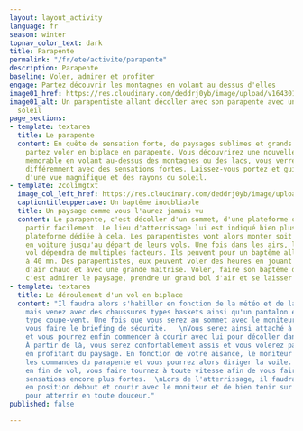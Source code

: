 ```yaml
---
layout: layout_activity
language: fr
season: winter
topnav_color_text: dark
title: Parapente
permalink: "/fr/ete/activite/parapente"
description: Parapente
baseline: Voler, admirer et profiter
engage: Partez découvrir les montagnes en volant au dessus d'elles
image01_href: https://res.cloudinary.com/deddrj0yb/image/upload/v1643010436/website/summer/juliette-g-bmBLu_oAEj8-unsplash_ozjgu4.jpg
image01_alt: Un parapentiste allant décoller avec son parapente avec un coucher de
  soleil
page_sections:
- template: textarea
  title: Le parapente
  content: En quête de sensation forte, de paysages sublimes et grands panoramas,
    partez voler en biplace en parapente. Vous découvrirez une nouvelle expérience
    mémorable en volant au-dessus des montagnes ou des lacs, vous verrez le paysage
    différemment avec des sensations fortes. Laissez-vous portez et guider en profitant
    d'une vue magnifique et des rayons du soleil.
- template: 2colimgtxt
  image_col_left_href: https://res.cloudinary.com/deddrj0yb/image/upload/v1643010435/website/summer/juliette-g-jX61Kll0Q5g-unsplash_1_pjksgv.jpg
  captiontitleuppercase: Un baptême inoubliable
  title: Un paysage comme vous l'aurez jamais vu
  content: Le parapente, c'est décoller d'un sommet, d'une plateforme qui permet de
    partir facilement. Le lieu d'atterrissage lui est indiqué bien plus bas sur une
    plateforme dédiée à cela. Les parapentistes vont alors monter soit à pied, soit
    en voiture jusqu'au départ de leurs vols. Une fois dans les airs, le temps de
    vol dépendra de multiples facteurs. Ils peuvent pour un baptême aller de 10 mn
    à 40 mn. Des parapentistes, eux peuvent voler des heures en jouant avec les courants
    d'air chaud et avec une grande maitrise. Voler, faire son baptême de parapente,
    c'est admirer le paysage, prendre un grand bol d'air et se laisser aller.
- template: textarea
  title: Le déroulement d'un vol en biplace
  content: "Il faudra alors s'habiller en fonction de la météo et de la température,
    mais venez avec des chaussures types baskets ainsi qu'un pantalon et une veste
    type coupe-vent. Une fois que vous serez au sommet avec le moniteur, il va ensuite
    vous faire le briefing de sécurité.   \nVous serez ainsi attaché à votre moniteur
    et vous pourrez enfin commencer à courir avec lui pour décoller dans les airs.
    À partir de là, vous serez confortablement assis et vous volerez paisiblement
    en profitant du paysage. En fonction de votre aisance, le moniteur peut vous donner
    les commandes du parapente et vous pourrez alors diriger la voile. Il peut également
    en fin de vol, vous faire tournez à toute vitesse afin de vous faire vivre des
    sensations encore plus fortes.  \nLors de l'atterrissage, il faudra alors se mettre
    en position debout et courir avec le moniteur et de bien tenir sur vos jambes
    pour atterrir en toute douceur."
published: false

---
```

